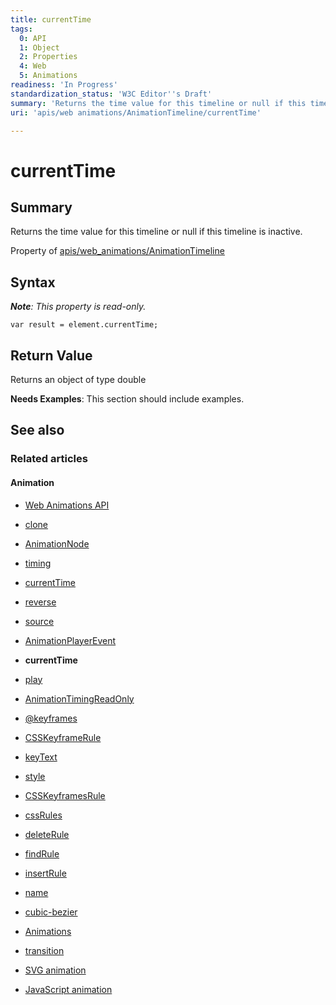 ```yaml
---
title: currentTime
tags:
  0: API
  1: Object
  2: Properties
  4: Web
  5: Animations
readiness: 'In Progress'
standardization_status: 'W3C Editor''s Draft'
summary: 'Returns the time value for this timeline or null if this timeline is inactive.'
uri: 'apis/web animations/AnimationTimeline/currentTime'

---
```

# currentTime

## Summary

Returns the time value for this timeline or null if this timeline is inactive.

<span data-meta="applies_to" data-type="key">Property of <span data-type="value">[apis/web\_animations/AnimationTimeline](/apis/web_animations/AnimationTimeline)</span></span>

## Syntax

***Note**: This property is read-only.*

``` {.js}
var result = element.currentTime;
```

## Return Value

<span data-meta="return" data-type="key">Returns an object of type <span data-type="value">double</span></span>

**Needs Examples**: This section should include examples.

## See also

### Related articles

#### Animation

-   [Web Animations API](/apis/web_animations)

-   [clone](/apis/web_animations/AnimationEffect/clone)

-   [AnimationNode](/apis/web_animations/AnimationNode)

-   [timing](/apis/web_animations/AnimationNode/timing)

-   [currentTime](/apis/web_animations/AnimationPlayer/currentTime)

-   [reverse](/apis/web_animations/AnimationPlayer/reverse)

-   [source](/apis/web_animations/AnimationPlayer/source)

-   [AnimationPlayerEvent](/apis/web_animations/AnimationPlayerEvent)

-   **currentTime**

-   [play](/apis/web_animations/AnimationTimeline/play)

-   [AnimationTimingReadOnly](/apis/web_animations/AnimationTimingReadOnly)

-   [@keyframes](/css/atrules/@keyframes)

-   [CSSKeyframeRule](/css/cssom/CSSKeyframeRule)

-   [keyText](/css/cssom/CSSKeyframeRule/keyText)

-   [style](/css/cssom/CSSKeyframeRule/style)

-   [CSSKeyframesRule](/css/cssom/CSSKeyframesRule)

-   [cssRules](/css/cssom/CSSKeyframesRule/cssRules)

-   [deleteRule](/css/cssom/CSSKeyframesRule/deleteRule)

-   [findRule](/css/cssom/CSSKeyframesRule/findRule)

-   [insertRule](/css/cssom/CSSKeyframesRule/insertRule)

-   [name](/css/cssom/CSSKeyframesRule/name)

-   [cubic-bezier](/css/functions/cubic-bezier)

-   [Animations](/css/properties/animations)

-   [transition](/css/properties/transition)

-   [SVG animation](/svg/tutorials/smarter_svg_animation)

-   [JavaScript animation](/tutorials/animation_in_javascript_2)


